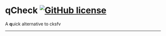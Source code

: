 # qCheck [![GitHub license](https://img.shields.io/badge/license-MIT-blue.svg)](LICENSE)

A **q**uick alternative to cksfv

---